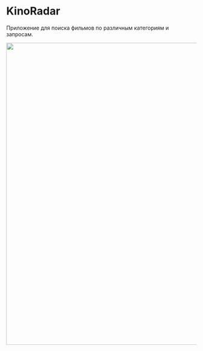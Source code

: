 # KinoRadar
Приложение для поиска фильмов по различным категориям и запросам.

<img src="https://i.imgur.com/9ddC26c.gif" width="800px"/>

